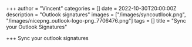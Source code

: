 +++
author = "Vincent"
categories = []
date = 2022-10-30T20:00:00Z
description = "Outlook signatures"
images = ["/images/syncoutllook.png", "/images/nicepng_outlook-logo-png_7706476.png"]
tags = []
title = "Sync your Outlook Signatures"

+++
Sync your outlook signatures